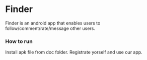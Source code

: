 # Finder

Finder is an android app that enables users to follow/comment/rate/message other users.  

### How to run

Install apk file from doc folder. Registrate yorself and use our app.

